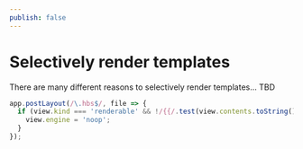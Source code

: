 ```yaml
---
publish: false
---
```

# Selectively render templates

There are many different reasons to selectively render templates... TBD


```js
app.postLayout(/\.hbs$/, file => {
  if (view.kind === 'renderable' && !/{{/.test(view.contents.toString())) {
    view.engine = 'noop';
  }
});
```
